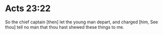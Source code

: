 # Acts 23:22

So the chief captain [then] let the young man depart, and charged [him, See thou] tell no man that thou hast shewed these things to me.